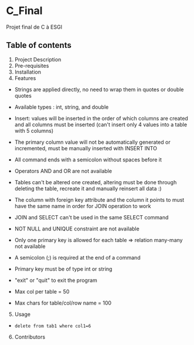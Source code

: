 # C_Final

Projet final de C à ESGI

## Table of contents

1. Project Description
2. Pre-requisites
3. Installation
4. Features

- Strings are applied directly, no need to wrap them in quotes or double quotes
- Available types : int, string, and double
- Insert: values will be inserted in the order of which columns are created and all columns must be inserted (can't insert only 4 values into a table with 5 columns)
- The primary column value will not be automatically generated or incremented, must be manually inserted with INSERT INTO
- All command ends with a semicolon without spaces before it
- Operators AND and OR are not available
- Tables can't be altered one created, altering must be done through deleting the table, recreate it and manually reinsert all data :)
- The column with foreign key attribute and the column it points to must have the same name in order for JOIN operation to work
- JOIN and SELECT can't be used in the same SELECT command
- NOT NULL and UNIQUE constraint are not available
- Only one primary key is allowed for each table => relation many-many not available
- A semicolon (;) is required at the end of a command
- Primary key must be of type int or string
- "exit" or "quit" to exit the program

- Max col per table = 50
- Max chars for table/col/row name = 100

5. Usage

- `delete from tab1 where col1=6`

6. Contributors
